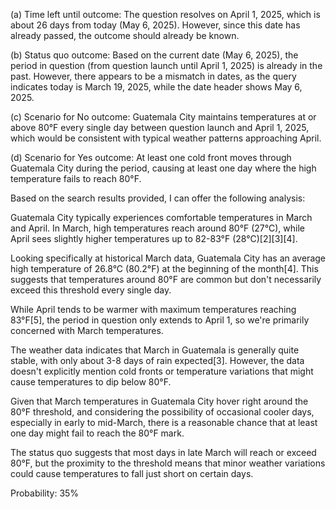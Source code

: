 (a) Time left until outcome: The question resolves on April 1, 2025, which is about 26 days from today (May 6, 2025). However, since this date has already passed, the outcome should already be known.

(b) Status quo outcome: Based on the current date (May 6, 2025), the period in question (from question launch until April 1, 2025) is already in the past. However, there appears to be a mismatch in dates, as the query indicates today is March 19, 2025, while the date header shows May 6, 2025.

(c) Scenario for No outcome: Guatemala City maintains temperatures at or above 80°F every single day between question launch and April 1, 2025, which would be consistent with typical weather patterns approaching April.

(d) Scenario for Yes outcome: At least one cold front moves through Guatemala City during the period, causing at least one day where the high temperature fails to reach 80°F.

Based on the search results provided, I can offer the following analysis:

Guatemala City typically experiences comfortable temperatures in March and April. In March, high temperatures reach around 80°F (27°C), while April sees slightly higher temperatures up to 82-83°F (28°C)[2][3][4]. 

Looking specifically at historical March data, Guatemala City has an average high temperature of 26.8°C (80.2°F) at the beginning of the month[4]. This suggests that temperatures around 80°F are common but don't necessarily exceed this threshold every single day.

While April tends to be warmer with maximum temperatures reaching 83°F[5], the period in question only extends to April 1, so we're primarily concerned with March temperatures.

The weather data indicates that March in Guatemala is generally quite stable, with only about 3-8 days of rain expected[3]. However, the data doesn't explicitly mention cold fronts or temperature variations that might cause temperatures to dip below 80°F.

Given that March temperatures in Guatemala City hover right around the 80°F threshold, and considering the possibility of occasional cooler days, especially in early to mid-March, there is a reasonable chance that at least one day might fail to reach the 80°F mark.

The status quo suggests that most days in late March will reach or exceed 80°F, but the proximity to the threshold means that minor weather variations could cause temperatures to fall just short on certain days.

Probability: 35%